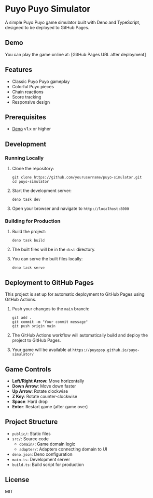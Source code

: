 # Puyo Puyo Simulator

A simple Puyo Puyo game simulator built with Deno and TypeScript, designed to be deployed to GitHub Pages.

## Demo

You can play the game online at: [GitHub Pages URL after deployment]

## Features

- Classic Puyo Puyo gameplay
- Colorful Puyo pieces
- Chain reactions
- Score tracking
- Responsive design

## Prerequisites

- [Deno](https://deno.land/) v1.x or higher

## Development

### Running Locally

1. Clone the repository:
   ```
   git clone https://github.com/yourusername/puyo-simulator.git
   cd puyo-simulator
   ```

2. Start the development server:
   ```
   deno task dev
   ```

3. Open your browser and navigate to `http://localhost:8000`

### Building for Production

1. Build the project:
   ```
   deno task build
   ```

2. The built files will be in the `dist` directory.

3. You can serve the built files locally:
   ```
   deno task serve
   ```

## Deployment to GitHub Pages

This project is set up for automatic deployment to GitHub Pages using GitHub Actions.

1. Push your changes to the `main` branch:
   ```
   git add .
   git commit -m "Your commit message"
   git push origin main
   ```

2. The GitHub Actions workflow will automatically build and deploy the project to GitHub Pages.

3. Your game will be available at `https://puyopop.github.io/puyo-simulator/`

## Game Controls

- **Left/Right Arrow**: Move horizontally
- **Down Arrow**: Move down faster
- **Up Arrow**: Rotate clockwise
- **Z Key**: Rotate counter-clockwise
- **Space**: Hard drop
- **Enter**: Restart game (after game over)

## Project Structure

- `public/`: Static files
- `src/`: Source code
  - `domain/`: Game domain logic
  - `adapter/`: Adapters connecting domain to UI
- `deno.json`: Deno configuration
- `main.ts`: Development server
- `build.ts`: Build script for production

## License

MIT